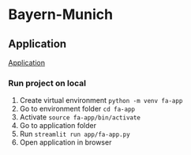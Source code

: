 # Bayern-Munich

## Application

[Application](https://bayern-team-project.streamlit.app/)

### Run project on local
1. Create virtual environment ```python -m venv fa-app```
2. Go to environment folder ```cd fa-app```
3. Activate ```source fa-app/bin/activate```
4. Go to application folder
5. Run ```streamlit run app/fa-app.py```
6. Open application in browser
